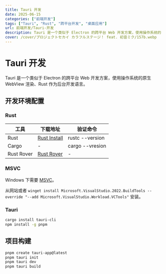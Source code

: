 ```yaml
---
title: Tauri 开发
date: 2025-06-15
categories: ["前端开发"]
tags: ["Tauri", "Rust", "跨平台开发", "桌面应用"]
url: 前端开发/Tauri-开发
description: Tauri 是一个类似于 Electron 的跨平台 Web 开发方案，使用操作系统的原生 WebView 渲染、Rust 作为后台开发语言。
cover: /cover/プロジェクトセカイ カラフルステージ！ feat. 初音ミク/157b.webp
---
```


# Tauri 开发

Tauri 是一个类似于 Electron 的跨平台 Web 开发方案，使用操作系统的原生 WebView 渲染、Rust 作为后台开发语言。

## 开发环境配置

### Rust

| 工具 | 下载地址 | 验证命令 |
| --- | --- | --- |
| Rust | [Rust Install](https://www.rust-lang.org/tools/install) | rustc --version |
| Cargo | - | cargo --vresion |
| Rust Rover | [Rust Rover](https://www.jetbrains.com/rust/download) | - |

### MSVC

Windows 下需要 [MSVC](https://visualstudio.microsoft.com/downloads/)。

从网站或者 `winget install Microsoft.VisualStudio.2022.BuildTools --override "--add Microsoft.VisualStudio.Workload.VCTools"` 安装。

### Tauri

``` bash
cargo install tauri-cli
npm install -g pnpm
```

## 项目构建

``` bash
pnpm create tauri-app@latest
pnpm tauri init
pnpm tauri dev
pnpm tauri build
```


